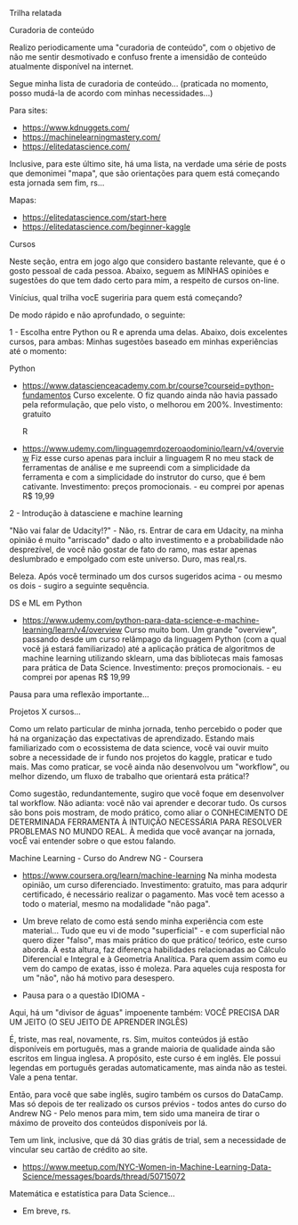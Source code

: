 Trilha relatada

Curadoria de conteúdo

Realizo periodicamente uma "curadoria de conteúdo", com o objetivo de não me sentir desmotivado e confuso frente a imensidão de conteúdo
atualmente disponível na internet. 

Segue minha lista de curadoria de conteúdo... (praticada no momento, posso mudá-la de acordo com minhas necessidades...)

Para sites:
- https://www.kdnuggets.com/
- https://machinelearningmastery.com/
- https://elitedatascience.com/

Inclusive, para este último site, há uma lista, na verdade uma série de posts que demonimei "mapa", que são orientações para quem está 
começando esta jornada sem fim, rs...

Mapas:
- https://elitedatascience.com/start-here
- https://elitedatascience.com/beginner-kaggle

Cursos

Neste seção, entra em jogo algo que considero bastante relevante, que é o gosto pessoal de cada pessoa. 
Abaixo, seguem as MINHAS opiniões e sugestões do que tem dado certo para mim, a respeito de cursos on-line.

Vinícius, qual trilha vocE sugeriria para quem está começando?

De modo rápido e não aprofundado, o seguinte:

1 - Escolha entre Python ou R e aprenda uma delas. Abaixo, dois excelentes cursos, para ambas:
  Minhas sugestões baseado em minhas experiências até o momento:
  
  Python
- https://www.datascienceacademy.com.br/course?courseid=python-fundamentos
  Curso excelente. O fiz quando ainda não havia passado pela reformulação, que pelo visto, o melhorou em 200%.
  Investimento: gratuito

  R
- https://www.udemy.com/linguagemrdozeroaodominio/learn/v4/overview
  Fiz esse curso apenas para incluir a linguagem R no meu stack de ferramentas de análise e me supreendi com a simplicidade da ferramenta
  e com a simplicidade do instrutor do curso, que é bem cativante. 
  Investimento: preços promocionais. - eu  comprei por apenas R$ 19,99

2 - Introdução à datasciene e machine learning

  "Não vai falar de Udacity!?" - Não, rs. Entrar de cara em Udacity, na minha opinião é muito "arriscado" dado o alto investimento e a probabilidade
  não desprezível, de você não gostar de fato do ramo, mas estar apenas deslumbrado e empolgado com este universo. Duro, mas real,rs. 
  
  Beleza. Após você terminado um dos cursos sugeridos acima - ou mesmo os dois - sugiro a seguinte sequência.
  
  DS e ML em Python
  - https://www.udemy.com/python-para-data-science-e-machine-learning/learn/v4/overview
  Curso muito bom. Um grande "overview", passando desde um curso relâmpago da linguagem Python (com a qual você já estará familiarizado)
  até a aplicação prática de algoritmos de machine learning utilizando sklearn, uma das bibliotecas mais famosas para prática de Data Science.
  Investimento: preços promocionais. - eu  comprei por apenas R$ 19,99
  
  Pausa para uma reflexão importante...
  
  Projetos X cursos...
  
  Como um relato particular de minha jornada, tenho percebido o poder que há na organização das expectativas de aprendizado. Estando mais familiarizado
  com o ecossistema de data science, você vai ouvir muito sobre a necessidade de ir fundo nos projetos do kaggle, praticar e tudo mais. Mas como praticar,
  se você ainda não desenvolvou um "workflow", ou melhor dizendo, um fluxo de trabalho que orientará esta prática!?
  
  Como sugestão, redundantemente, sugiro que você foque em desenvolver tal workflow. Não adianta: você não vai aprender e decorar tudo. Os cursos são bons pois
  mostram, de modo prático, como aliar o CONHECIMENTO DE DETERMINADA FERRAMENTA À INTUIÇÃO NECESSÁRIA PARA RESOLVER PROBLEMAS NO MUNDO REAL.
  À medida que você avançar na jornada, vocÊ vai entender sobre o que estou falando.

  Machine Learning - Curso do Andrew NG - Coursera
  - https://www.coursera.org/learn/machine-learning
  Na minha modesta opinião, um curso diferenciado. 
  Investimento: gratuito, mas para adqurir certificado, é necessário realizar o pagamento. Mas você tem acesso a todo o material, mesmo na modalidade "não paga".
  
  - Um breve relato de como está sendo minha experiência com este material...
  Tudo que eu vi de modo "superficial" - e com superficial não quero dizer "falso", mas mais prático do que prático/ teórico, este curso aborda.
  À esta altura, faz diferença habilidades relacionadas ao Cálculo Diferencial e Integral e à Geometria Analítica.
  Para quem assim como eu vem do campo de exatas, isso é moleza. Para aqueles cuja resposta for um "não", não há motivo para desespero.
  
  - Pausa para o a questão IDIOMA - 
  
  Aqui, há um "divisor de águas" impoenente também: VOCÊ PRECISA DAR UM JEITO (O SEU JEITO DE APRENDER INGLÊS)
  
  É, triste, mas real, novamente, rs. Sim, muitos conteúdos já estão disponíveis em português, mas a grande maioria de qualidade ainda são escritos em lingua inglesa.
  A propósito, este curso é em inglês. Ele possui legendas em português geradas automaticamente, mas ainda não as testei. Vale a pena tentar. 
  
  Então, para você que sabe inglês, sugiro também os cursos do DataCamp. Mas só depois de ter realizado os cursos prévios - todos antes do curso do Andrew NG - 
  Pelo menos para mim, tem sido uma maneira de tirar o máximo de proveito dos conteúdos disponíveis por lá. 
  
  Tem um link, inclusive, que dá 30 dias grátis de trial, sem a necessidade de vincular seu cartão de crédito ao site. 
  - https://www.meetup.com/NYC-Women-in-Machine-Learning-Data-Science/messages/boards/thread/50715072

Matemática e estatística para Data Science...

- Em breve, rs. 
